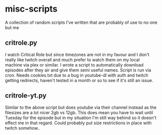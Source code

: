 # misc-scripts
A collection of random scripts I've written that are probably of use to no one but me

## critrole.py
I watch Critical Role but since timezones are not in my favour and I don't really like twitch overall and much prefer to watch them on my local machine via plex or similar. I wrote a script to automatically download episodes after they air and give them semi useful names. Script is run via cron. Needs cookies.txt due to a bug in youtube-dl with auth and twitch getting redirects, haven't tested in a month or so to see if it's still an issue.

## critrole-yt.py
Similar to the above script but does youtube via their channel instead as the filesizes are a lot nicer 2gb vs 12gb. This does mean you have to wait until Tuesday for the episode but in my situation I'm still way behind so it doesn't effect me in that regard. Could probably put size restrictions in place with twitch somehow..
